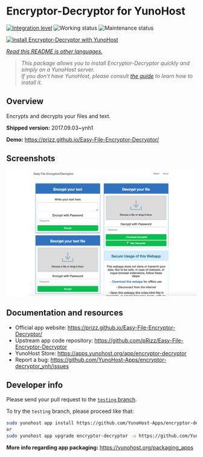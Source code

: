 <!--
N.B.: This README was automatically generated by <https://github.com/YunoHost/apps/tree/master/tools/readme_generator>
It shall NOT be edited by hand.
-->

# Encryptor-Decryptor for YunoHost

[![Integration level](https://dash.yunohost.org/integration/encryptor-decryptor.svg)](https://dash.yunohost.org/appci/app/encryptor-decryptor) ![Working status](https://ci-apps.yunohost.org/ci/badges/encryptor-decryptor.status.svg) ![Maintenance status](https://ci-apps.yunohost.org/ci/badges/encryptor-decryptor.maintain.svg)

[![Install Encryptor-Decryptor with YunoHost](https://install-app.yunohost.org/install-with-yunohost.svg)](https://install-app.yunohost.org/?app=encryptor-decryptor)

*[Read this README is other languages.](./ALL_README.md)*

> *This package allows you to install Encryptor-Decryptor quickly and simply on a YunoHost server.*  
> *If you don't have YunoHost, please consult [the guide](https://yunohost.org/install) to learn how to install it.*

## Overview

Encrypts and decrypts your files and text.

**Shipped version:** 2017.09.03~ynh1

**Demo:** <https://prizz.github.io/Easy-File-Encryptor-Decryptor/>

## Screenshots

![Screenshot of Encryptor-Decryptor](./doc/screenshots/screenshot.png)

## Documentation and resources

- Official app website: <https://prizz.github.io/Easy-File-Encryptor-Decryptor/>
- Upstream app code repository: <https://github.com/pRizz/Easy-File-Encryptor-Decryptor>
- YunoHost Store: <https://apps.yunohost.org/app/encryptor-decryptor>
- Report a bug: <https://github.com/YunoHost-Apps/encryptor-decryptor_ynh/issues>

## Developer info

Please send your pull request to the [`testing` branch](https://github.com/YunoHost-Apps/encryptor-decryptor_ynh/tree/testing).

To try the `testing` branch, please proceed like that:

```bash
sudo yunohost app install https://github.com/YunoHost-Apps/encryptor-decryptor_ynh/tree/testing --debug
or
sudo yunohost app upgrade encryptor-decryptor -u https://github.com/YunoHost-Apps/encryptor-decryptor_ynh/tree/testing --debug
```

**More info regarding app packaging:** <https://yunohost.org/packaging_apps>
